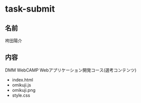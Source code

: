 # task-submit
## 名前
袴田陽介
## 内容
DMM WebCAMP Webアプリケーション開発コース(選考コンテンツ)
- index.html
- omikuji.js
- omikuji.png
- style.css
